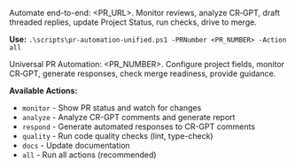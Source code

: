 Automate end-to-end: <PR_URL>. Monitor reviews, analyze CR‑GPT, draft threaded replies, update Project Status, run checks, drive to merge.

**Use:** `.\scripts\pr-automation-unified.ps1 -PRNumber <PR_NUMBER> -Action all`

Universal PR Automation: <PR_NUMBER>. Configure project fields, monitor CR‑GPT, generate responses, check merge readiness, provide guidance.

**Available Actions:**
- `monitor` - Show PR status and watch for changes
- `analyze` - Analyze CR-GPT comments and generate report
- `respond` - Generate automated responses to CR-GPT comments
- `quality` - Run code quality checks (lint, type-check)
- `docs` - Update documentation
- `all` - Run all actions (recommended)